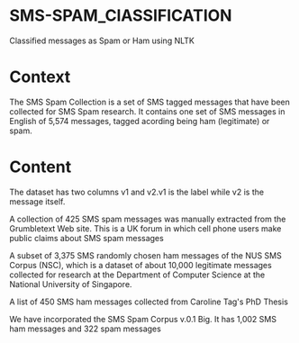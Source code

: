 # SMS-SPAM_ClASSIFICATION
Classified messages as Spam or Ham using NLTK 
# Context 
The SMS Spam Collection is a set of SMS tagged messages that have been collected for SMS Spam research. It contains one set of SMS messages in English of 5,574 messages, tagged acording being ham (legitimate) or spam.

# Content
The dataset has two columns v1 and v2.v1 is the label while v2 is the message itself.

A collection of 425 SMS spam messages was manually extracted from the Grumbletext Web site. This is a UK forum in which cell phone users make public claims about SMS spam messages
 
A subset of 3,375 SMS randomly chosen ham messages of the NUS SMS Corpus (NSC), which is a dataset of about 10,000 legitimate messages collected for research at the Department of Computer Science at the National University of Singapore. 

A list of 450 SMS ham messages collected from Caroline Tag's PhD Thesis

We have incorporated the SMS Spam Corpus v.0.1 Big. It has 1,002 SMS ham messages and 322 spam messages 
